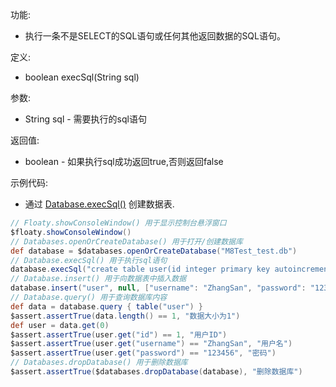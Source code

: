功能:

+ 执行一条不是SELECT的SQL语句或任何其他返回数据的SQL语句。

定义:

+ boolean execSql(String sql)

参数:

+ String sql - 需要执行的sql语句

返回值:

+ boolean - 如果执行sql成功返回true,否则返回false

示例代码:

+ 通过 [Database.execSql()](/API/Database/Database/README.md?id=execSql) 创建数据表.

```groovy
// Floaty.showConsoleWindow() 用于显示控制台悬浮窗口
$floaty.showConsoleWindow()
// Databases.openOrCreateDatabase() 用于打开/创建数据库
def database = $databases.openOrCreateDatabase("M8Test_test.db")
// Database.execSql() 用于执行sql语句
database.execSql("create table user(id integer primary key autoincrement, username text, password text)")
// Database.insert() 用于向数据表中插入数据
database.insert("user", null, ["username": "ZhangSan", "password": "123456"])
// Database.query() 用于查询数据库内容
def data = database.query { table("user") }
$assert.assertTrue(data.length() == 1, "数据大小为1")
def user = data.get(0)
$assert.assertTrue(user.get("id") == 1, "用户ID")
$assert.assertTrue(user.get("username") == "ZhangSan", "用户名")
$assert.assertTrue(user.get("password") == "123456", "密码")
// Databases.dropDatabase() 用于删除数据库
$assert.assertTrue($databases.dropDatabase(database), "删除数据库")
```